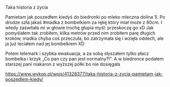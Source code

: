 Taka historia z życia

Pamietam jak poszedłem kiedyś do biedronki po mleko mleczna dolina 1l. Po drodze szła jakaś #madka z bombelkiem za rękę który miał może z 80cm. I wtedy zaświtała mi w głowie trochę głupia myśl: przeskoczę go xD
Jak pomyślałem tak zrobiłem, kilka metrów przed nim zrobiłem parę długich kroków, madka chyba coś przeczuła, bo zatrzymała się i wzięła oddech, ale ja już leciałem nad jej bombelkiem XD

Potem telemark i szybka ewakuacja, a za sobą słyszałem tylko płacz bombelka i krzyk „Co pan czy pan jest normalny?!”. A w biedronce podałem starszej pani makaron z wyższej półki bo nie dosięgała

https://www.wykop.pl/wpis/41328377/taka-historia-z-zycia-pamietam-jak-poszedlem-kiedy/
